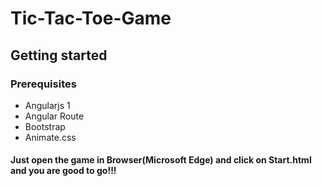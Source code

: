 # Tic-Tac-Toe-Game
## Getting started ##
### Prerequisites ###
* Angularjs 1
* Angular Route
* Bootstrap
* Animate.css
#### Just open the game in Browser(Microsoft Edge) and click on Start.html and you are good to go!!! ####
